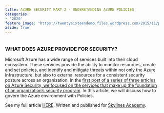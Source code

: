 ```yaml
---
title: AZURE SECURITY PART 2 - UNDERSTANDING AZURE POLICIES
categories:
- '2020'
feature_image: "https://twentysixteendemo.files.wordpress.com/2015/11/post.png"
aside: true
---
```


<!-- wp:image {"id":69,"sizeSlug":"large"} -->
<figure class="wp-block-image size-large"><img src="https://captainhyperscaler.files.wordpress.com/2019/10/afilliatebadgblue.jpg?w=900" alt="" class="wp-image-69"/></figure>
<!-- /wp:image -->

<!-- wp:heading {"level":3} -->
<h3 id="what-does-azure-provide-for-security">WHAT DOES AZURE PROVIDE FOR SECURITY?</h3>
<!-- /wp:heading -->

<!-- wp:paragraph -->
<p>Microsoft Azure has a wide range of services built into their cloud ecosystem. These services provide the ability to monitor resources, create and set policies, and identify and mitigate threats within not only the Azure infrastructure, but also to external resources for a consistent security posture across an organization. In the <a href="https://www.skylinesacademy.com/blog/2020/2/5/azure-security-part-1">first post of a series of three articles on Azure Security, we focused on the services that make up the foundation of an organization’s security program</a>. In this article, we will discuss how to govern the Azure environment with Policies.</p>
<!-- /wp:paragraph -->

<!-- wp:paragraph -->
<p>See my full article <a href="https://www.skylinesacademy.com/blog/2020/3/3/azure-security-part-2-understanding-azure-policies" target="_blank" rel="noreferrer noopener" aria-label=" (opens in a new tab)">HERE</a>. Written and published for <a rel="noreferrer noopener" href="https://courses.skylinesacademy.com/?affcode=180879_p1mljie2" target="_blank">Skylines Academy</a>.</p>
<!-- /wp:paragraph -->
